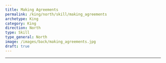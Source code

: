 ```yaml
---
title: Making Agreements
permalink: /king/north/skill/making_agreements
archetype: King
category: King
direction: North
type: Skill
type_general: North
image: /images/back/making_agreements.jpg
draft: true
---
```


---
